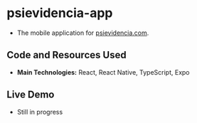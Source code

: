 # psievidencia-app

- The mobile application for [psievidencia.com](https://github.com/francosbenitez/psievidencia.com).

## Code and Resources Used

- **Main Technologies:** React, React Native, TypeScript, Expo

## Live Demo

- Still in progress
